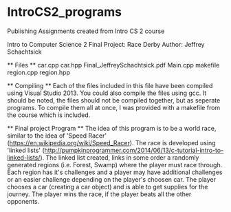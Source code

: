 # IntroCS2_programs
Publishing Assignments created from Intro CS 2 course

Intro to Computer Science 2
Final Project: Race Derby
Author: Jeffrey Schachtsick

** Files **
car.cpp
car.hpp
Final_JeffreySchachtsick.pdf
Main.cpp
makefile
region.cpp
region.hpp

** Compiling **
Each of the files included in this file have been compiled using Visual Studio 2013.  You could also compile the files using gcc.  It should be noted, the files should not be compiled together, but as seperate programs.  To compile them all at once, I was provided with a makefile from the course which is included.

** Final project Program **
The idea of this program is to be a world race, similar to the idea of 'Speed Racer' (https://en.wikipedia.org/wiki/Speed_Racer).  The race is developed using 'linked lists' (http://pumpkinprogrammer.com/2014/06/13/c-tutorial-intro-to-linked-lists/).  The linked list created, links in some order a randomly generated regions (i.e. Forest, Swamp) where the player must race through.  Each region has it's challenges and a player may have additional challenges or an easier challenge depending on the player's choosen car.  The player chooses a car (creating a car object) and is able to get supplies for the journey.  The player wins the race, if the player beats all the other opponents.  
